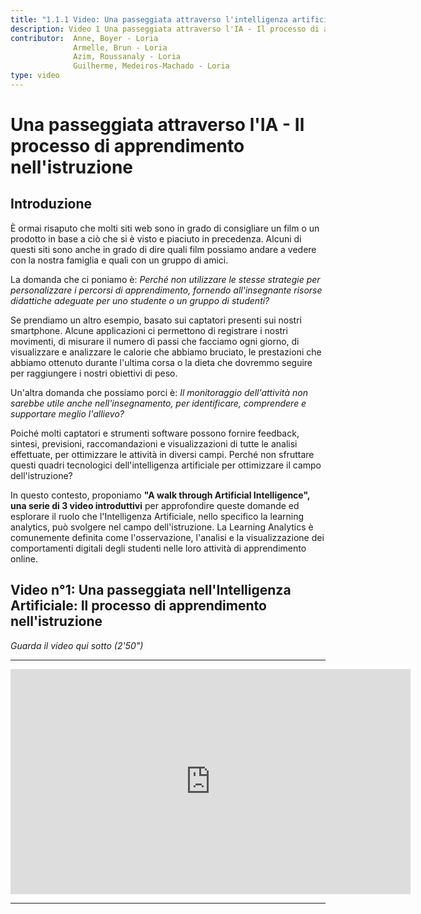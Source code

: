 ```yaml
---
title: "1.1.1 Video: Una passeggiata attraverso l'intelligenza artificiale - Il processo di apprendimento nell'educazione"
description: Video 1 Una passeggiata attraverso l'IA - Il processo di apprendimento nell'educazione
contributor:  Anne, Boyer - Loria
              Armelle, Brun - Loria
              Azim, Roussanaly - Loria
              Guilherme, Medeiros-Machado - Loria
type: video
---
```

# Una passeggiata attraverso l'IA - Il processo di apprendimento nell'istruzione
## Introduzione

È ormai risaputo che molti siti web sono in grado di consigliare un film o un prodotto in base a ciò che si è visto e piaciuto in precedenza. Alcuni di questi siti sono anche in grado di dire quali film possiamo andare a vedere con la nostra famiglia e quali con un gruppo di amici.

La domanda che ci poniamo è: *Perché non utilizzare le stesse strategie per personalizzare i percorsi di apprendimento, fornendo all'insegnante risorse didattiche adeguate per uno studente o un gruppo di studenti?*

Se prendiamo un altro esempio, basato sui captatori presenti sui nostri smartphone. Alcune applicazioni ci permettono di registrare i nostri movimenti, di misurare il numero di passi che facciamo ogni giorno, di visualizzare e analizzare le calorie che abbiamo bruciato, le prestazioni che abbiamo ottenuto durante l'ultima corsa o la dieta che dovremmo seguire per raggiungere i nostri obiettivi di peso.

Un'altra domanda che possiamo porci è: *Il monitoraggio dell'attività non sarebbe utile anche nell'insegnamento, per identificare, comprendere e supportare meglio l'allievo?*

Poiché molti captatori e strumenti software possono fornire feedback, sintesi, previsioni, raccomandazioni e visualizzazioni di tutte le analisi effettuate, per ottimizzare le attività in diversi campi. Perché non sfruttare questi quadri tecnologici dell'intelligenza artificiale per ottimizzare il campo dell'istruzione?

In questo contesto, proponiamo **"A walk through Artificial Intelligence", una serie di 3 video introduttivi** per approfondire queste domande ed esplorare il ruolo che l'Intelligenza Artificiale, nello specifico la learning analytics, può svolgere nel campo dell'istruzione. La Learning Analytics è comunemente definita come l'osservazione, l'analisi e la visualizzazione dei comportamenti digitali degli studenti nelle loro attività di apprendimento online.

## Video n°1: Una passeggiata nell'Intelligenza Artificiale: Il processo di apprendimento nell'istruzione

_Guarda il video qui sotto (2'50")_

----------

<center><iframe width="640" height="360" src="https://youtube.com/embed/A2yi33jAi64?rel=0&showinfo=0&cc_load_policy=1&hl=fr&modestbranding=1" frameborder="0" allowfullscreen></iframe></center>

-----------

